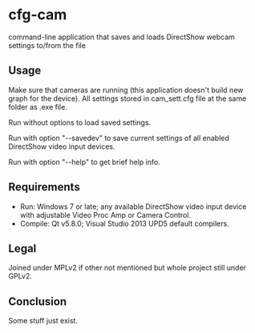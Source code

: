 # cfg-cam #
command-line application that saves and loads DirectShow webcam settings to/from the file

## Usage ##
Make sure that cameras are running (this application doesn't build new graph for the device).
All settings stored in cam_sett.cfg file at the same folder as .exe file.

Run without options to load saved settings.

Run with option "--savedev" to save current settings of all enabled DirectShow video input devices.

Run with option "--help" to get brief help info.

## Requirements ##
- Run: Windows 7 or late; any available DirectShow video input device with adjustable Video Proc Amp or Camera Control.
- Compile: Qt v5.8.0; Visual Studio 2013 UPD5 default compilers.

## Legal ##
Joined under MPLv2 if other not mentioned but whole project still under GPLv2.

## Conclusion ##
Some stuff just exist.
